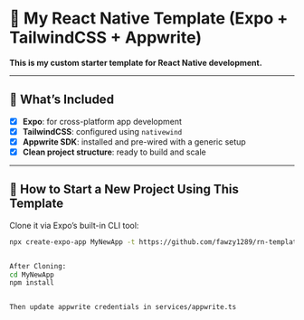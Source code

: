 # 🚀 My React Native Template (Expo + TailwindCSS + Appwrite)

**This is my custom starter template for React Native development.**

---

## 🧠 What’s Included

- [x] **Expo**: for cross-platform app development
- [x] **TailwindCSS**: configured using `nativewind`
- [x] **Appwrite SDK**: installed and pre-wired with a generic setup
- [x] **Clean project structure**: ready to build and scale

---

## 🔁 How to Start a New Project Using This Template

Clone it via Expo’s built-in CLI tool:

```bash
npx create-expo-app MyNewApp -t https://github.com/fawzy1289/rn-template


After Cloning:
cd MyNewApp
npm install


Then update appwrite credentials in services/appwrite.ts

